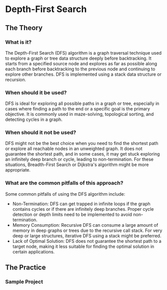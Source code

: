 # Depth-First Search
## The Theory
### What is it?
The Depth-First Search (DFS) algorithm is a graph traversal technique used to explore a graph or tree data structure deeply before backtracking.
It starts from a specified source node and explores as far as possible along each branch before backtracking to the previous node and continuing to explore other branches.
DFS is implemented using a stack data structure or recursion.
### When should it be used?
DFS is ideal for exploring all possible paths in a graph or tree, especially in cases where finding a path to the end or a specific goal is the primary objective.
It is commonly used in maze-solving, topological sorting, and detecting cycles in a graph.
### When should it not be used?
DFS might not be the best choice when you need to find the shortest path or explore all reachable nodes in an unweighted graph.
It does not guarantee the shortest path, and in some cases, it may get stuck exploring an infinitely deep branch or cycle, leading to non-termination.
For these situations, Breadth-First Search or Dijkstra's algorithm might be more appropriate.
### What are the common pitfalls of this approach?
Some common pitfalls of using the DFS algorithm include:
* Non-Termination: DFS can get trapped in infinite loops if the graph contains cycles or if there are infinitely deep branches. Proper cycle detection or depth limits need to be implemented to avoid non-termination.
* Memory Consumption: Recursive DFS can consume a large amount of memory in deep graphs or trees due to the recursive call stack. For very deep or large structures, iterative DFS using a stack might be preferred.
* Lack of Optimal Solution: DFS does not guarantee the shortest path to a target node, making it less suitable for finding the optimal solution in certain applications.
## The Practice
### Sample Project
